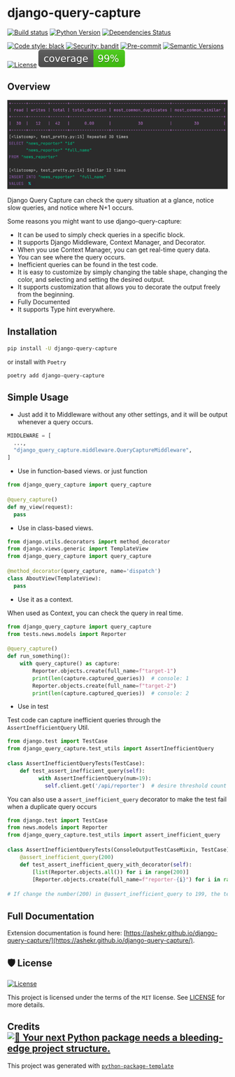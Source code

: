 # django-query-capture

[![Build status](https://github.com/ashekr/django-query-capture/workflows/build/badge.svg?branch=main&event=push)](https://github.com/ashekr/django-query-capture/actions?query=workflow%3Abuild)
[![Python Version](https://img.shields.io/pypi/pyversions/django-query-capture.svg)](https://pypi.org/project/django-query-capture/)
[![Dependencies Status](https://img.shields.io/badge/dependencies-up%20to%20date-brightgreen.svg)](https://github.com/ashekr/django-query-capture/pulls?utf8=%E2%9C%93&q=is%3Apr%20author%3Aapp%2Fdependabot)

[![Code style: black](https://img.shields.io/badge/code%20style-black-000000.svg)](https://github.com/psf/black)
[![Security: bandit](https://img.shields.io/badge/security-bandit-green.svg)](https://github.com/PyCQA/bandit)
[![Pre-commit](https://img.shields.io/badge/pre--commit-enabled-brightgreen?logo=pre-commit&logoColor=white)](https://github.com/ashekr/django-query-capture/blob/main/.pre-commit-config.yaml)
[![Semantic Versions](https://img.shields.io/badge/%20%20%F0%9F%93%A6%F0%9F%9A%80-semantic--versions-e10079.svg)](https://github.com/ashekr/django-query-capture/releases)
[![License](https://img.shields.io/github/license/ashekr/django-query-capture)](https://github.com/ashekr/django-query-capture/blob/main/LICENSE)
![Coverage Report](assets/images/coverage.svg)


## Overview

![img.png](assets/images/main.png)

Django Query Capture can check the query situation at a glance, notice slow queries, and notice where N+1 occurs.

Some reasons you might want to use django-query-capture:

- It can be used to simply check queries in a specific block.
- It supports Django Middleware, Context Manager, and Decorator.
- When you use Context Manager, you can get real-time query data.
- You can see where the query occurs.
- Inefficient queries can be found in the test code.
- It is easy to customize by simply changing the table shape, changing the color, and selecting and setting the desired output.
- It supports customization that allows you to decorate the output freely from the beginning.
- Fully Documented
- It supports Type hint everywhere.

## Installation

```bash
pip install -U django-query-capture
```

or install with `Poetry`

```bash
poetry add django-query-capture
```

## Simple Usage

- Just add it to Middleware without any other settings, and it will be output whenever a query occurs.

```python
MIDDLEWARE = [
  ...,
  "django_query_capture.middleware.QueryCaptureMiddleware",
]
```

- Use in function-based views. or just function

```python
from django_query_capture import query_capture

@query_capture()
def my_view(request):
  pass
```

- Use in class-based views.

```python
from django.utils.decorators import method_decorator
from django.views.generic import TemplateView
from django_query_capture import query_capture

@method_decorator(query_capture, name='dispatch')
class AboutView(TemplateView):
  pass
```

- Use it as a context.

When used as Context, you can check the query in real time.

```python
from django_query_capture import query_capture
from tests.news.models import Reporter

@query_capture()
def run_something():
    with query_capture() as capture:
        Reporter.objects.create(full_name=f"target-1")
        print(len(capture.captured_queries))  # console: 1
        Reporter.objects.create(full_name=f"target-2")
        print(len(capture.captured_queries))  # console: 2
```

- Use in test

Test code can capture inefficient queries through the `AssertInefficientQuery` Util.


```python
from django.test import TestCase
from django_query_capture.test_utils import AssertInefficientQuery

class AssertInefficientQueryTests(TestCase):
    def test_assert_inefficient_query(self):
          with AssertInefficientQuery(num=19):
            self.client.get('/api/reporter')  # desire threshold count 19 but, /api/reporter duplicate query: 20, so raise error
```

You can also use a `assert_inefficient_query` decorator to make the test fail when a duplicate query occurs

```python
from django.test import TestCase
from news.models import Reporter
from django_query_capture.test_utils import assert_inefficient_query

class AssertInefficientQueryTests(ConsoleOutputTestCaseMixin, TestCase):
    @assert_inefficient_query(200)
    def test_assert_inefficient_query_with_decorator(self):
        [list(Reporter.objects.all()) for i in range(200)]
        [Reporter.objects.create(full_name=f"reporter-{i}") for i in range(200)]
        
# If change the number(200) in @assert_inefficient_query to 199, the test fails.
```

## Full Documentation

Extension documentation is found here: [https://ashekr.github.io/django-query-capture/](https://ashekr.github.io/django-query-capture/).

## 🛡 License

[![License](https://img.shields.io/github/license/ashekr/django-query-capture)](https://github.com/ashekr/django-query-capture/blob/main/LICENSE)

This project is licensed under the terms of the `MIT` license. See [LICENSE](https://github.com/ashekr/django-query-capture/blob/main/LICENSE) for more details.

## Credits [![🚀 Your next Python package needs a bleeding-edge project structure.](https://img.shields.io/badge/python--package--template-%F0%9F%9A%80-brightgreen)](https://github.com/TezRomacH/python-package-template)

This project was generated with [`python-package-template`](https://github.com/TezRomacH/python-package-template)
